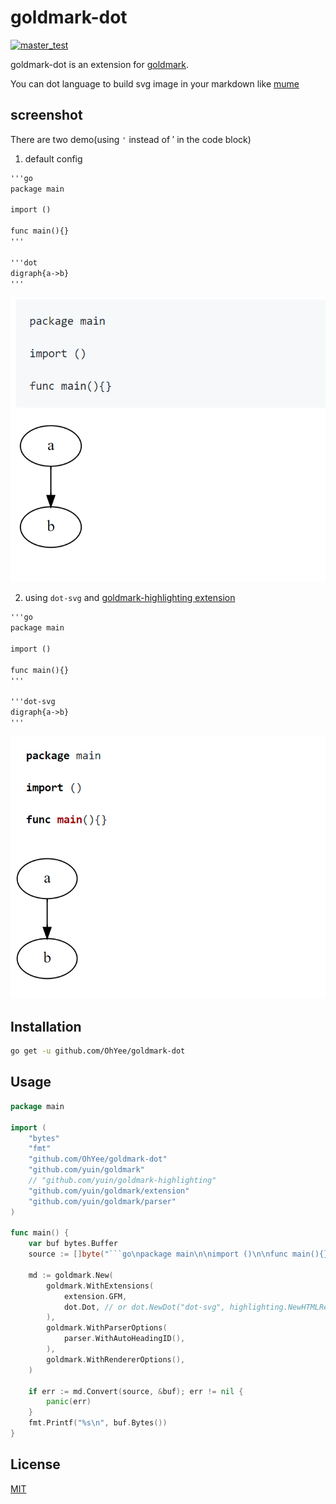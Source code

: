 # goldmark-dot

[![master_test](https://github.com/OhYee/goldmark-dot/workflows/master_test/badge.svg)](https://github.com/OhYee/goldmark-dot/actions?workflow=master_test)

goldmark-dot is an extension for [goldmark](https://github.com/yuin/goldmark).  

You can dot language to build svg image in your markdown like [mume](https://github.com/shd101wyy/mume)

## screenshot

There are two demo(using `'` instead of &#8242; in the code block)

1. default config

```markdown
'''go
package main

import ()

func main(){}
'''

'''dot
digraph{a->b}
'''
```

![](img/default.png)

2. using `dot-svg` and [goldmark-highlighting extension](https://github.com/yuin/goldmark-highlighting)

```markdown
'''go
package main

import ()

func main(){}
'''

'''dot-svg
digraph{a->b}
'''
```

![](img/highlighting.png)

## Installation

```bash
go get -u github.com/OhYee/goldmark-dot
```

## Usage

```go
package main

import (
	"bytes"
	"fmt"
	"github.com/OhYee/goldmark-dot"
	"github.com/yuin/goldmark"
	// "github.com/yuin/goldmark-highlighting"
	"github.com/yuin/goldmark/extension"
	"github.com/yuin/goldmark/parser"
)

func main() {
	var buf bytes.Buffer
	source := []byte("```go\npackage main\n\nimport ()\n\nfunc main(){}\n```\n\n```dot\ndigraph{a->b}\n```\n\n")

	md := goldmark.New(
		goldmark.WithExtensions(
			extension.GFM,
			dot.Dot, // or dot.NewDot("dot-svg", highlighting.NewHTMLRenderer()),
		),
		goldmark.WithParserOptions(
			parser.WithAutoHeadingID(),
		),
		goldmark.WithRendererOptions(),
	)

	if err := md.Convert(source, &buf); err != nil {
		panic(err)
	}
	fmt.Printf("%s\n", buf.Bytes())
}
```

## License

[MIT](LICENSE)
